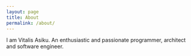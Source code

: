 ```yaml
---
layout: page
title: About
permalink: /about/
---
```


I am Vitalis Asiku. An enthusiastic and passionate programmer, architect and software engineer. 
